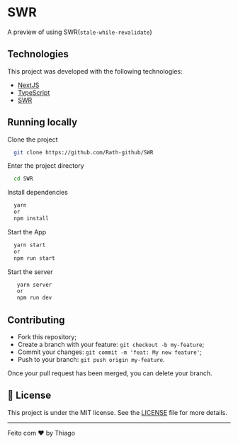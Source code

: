 # SWR

A preview of using SWR(`stale-while-revalidate`)


## Technologies

This project was developed with the following technologies:

- [NextJS](https://reactjs.org)
- [TypeScript](https://www.typescriptlang.org/)
- [SWR](https://swr.vercel.app/)
## Running locally

Clone the project

```bash
  git clone https://github.com/Rath-github/SWR
```

Enter the project directory

```bash
  cd SWR
```

Install dependencies

```bash
  yarn
  or
  npm install
```

Start the App

```bash
  yarn start
  or
  npm run start
```

Start the server

```bash
   yarn server
   or
   npm run dev
```
## Contributing

- Fork this repository;
- Create a branch with your feature: `git checkout -b my-feature`;
- Commit your changes: `git commit -m 'feat: My new feature'`;
- Push to your branch: `git push origin my-feature`.

Once your pull request has been merged, you can delete your branch.

## 📄 License

This project is under the MIT license. See the [LICENSE](LICENSE.md) file for more details.

---

Feito com ♥ by Thiago
